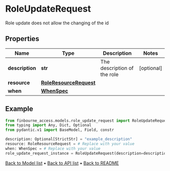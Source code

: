# RoleUpdateRequest

Role update does not allow the changing of the id
## Properties
Name | Type | Description | Notes
------------ | ------------- | ------------- | -------------
**description** | **str** | The description of the role | [optional] 
**resource** | [**RoleResourceRequest**](RoleResourceRequest.md) |  | 
**when** | [**WhenSpec**](WhenSpec.md) |  | 
## Example

```python
from finbourne_access.models.role_update_request import RoleUpdateRequest
from typing import Any, Dict, Optional
from pydantic.v1 import BaseModel, Field, constr

description: Optional[StrictStr] = "example_description"
resource: RoleResourceRequest = # Replace with your value
when: WhenSpec = # Replace with your value
role_update_request_instance = RoleUpdateRequest(description=description, resource=resource, when=when)

```

[Back to Model list](../README.md#documentation-for-models) &#8226; [Back to API list](../README.md#documentation-for-api-endpoints) &#8226; [Back to README](../README.md)

